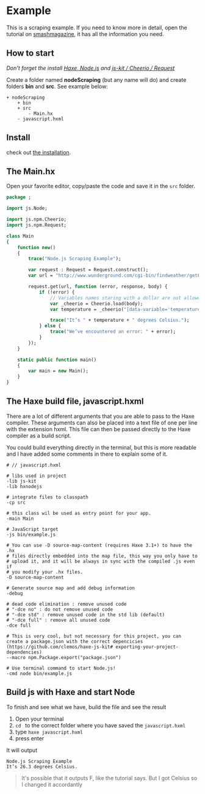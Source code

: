 # Example

This is a scraping example. If you need to know more in detail, open the tutorial on [smashmagazine](http://www.smashingmagazine.com/2015/04/web-scraping-with-nodejs/), it has all the information you need.

## How to start

_Don't forget the install [Haxe, Node.js](../haxenode/download.md) and [js-kit / Cheerio / Request](../haxenode/installation.md)_

Create a folder named **nodeScraping** (but any name will do) and create folders **bin** and **src**.
See example below:

```
+ nodeScraping
	+ bin
	+ src
		- Main.hx
	- javascript.hxml
```

## Install

check out [the installation](installation.md).

## The Main.hx

Open your favorite editor, copy/paste the code and save it in the `src` folder.

```haxe
package ;

import js.Node;

import js.npm.Cheerio;
import js.npm.Request;

class Main
{
	function new()
	{
		trace("Node.js Scraping Example");

		var request : Request = Request.construct();
		var url = "http://www.wunderground.com/cgi-bin/findweather/getForecast?&query=02888";

		request.get(url, function (error, response, body) {
			if (!error) {
				// Variables names staring with a dollar are not allowed, that is why I changed $ into _cheerio
				var _cheerio = Cheerio.load(body);
				var temperature = _cheerio("[data-variable='temperature'] .wx-value").html();

				trace("It’s " + temperature + " degrees Celsius.");
			} else {
				trace("We’ve encountered an error: " + error);
			}
		});
	}

    static public function main()
    {
        var main = new Main();
	}
}

```

## The Haxe build file, javascript.hxml

There are a lot of different arguments that you are able to pass to the Haxe compiler.
These arguments can also be placed into a text file of one per line with the extension hxml. This file can then be passed directly to the Haxe compiler as a build script.

You could build everything directly in the terminal, but this is more readable and I have added some comments in there to explain some of it.

```
# // javascript.hxml

# libs used in project
-lib js-kit
-lib hxnodejs

# integrate files to classpath
-cp src

# this class wil be used as entry point for your app.
-main Main

# JavaScript target
-js bin/example.js

# You can use -D source-map-content (requires Haxe 3.1+) to have the .hx
# files directly embedded into the map file, this way you only have to
# upload it, and it will be always in sync with the compiled .js even if
# you modify your .hx files.
-D source-map-content

# Generate source map and add debug information
-debug

# dead code elimination : remove unused code
# "-dce no" : do not remove unused code
# "-dce std" : remove unused code in the std lib (default)
# "-dce full" : remove all unused code
-dce full

# This is very cool, but not necessary for this project, you can create a package.json with the correct depencicies (https://github.com/clemos/haxe-js-kit# exporting-your-project-dependencies)
--macro npm.Package.export("package.json")

# Use terminal command to start Node.js!
-cmd node bin/example.js
```

## Build js with Haxe and start Node

To finish and see what we have, build the file and see the result

1. Open your terminal
2. `cd ` to the correct folder where you have saved the `javascript.hxml`
3. type `haxe javascript.hxml`
4. press enter

It will output

    Node.js Scraping Example
    It’s 26.3 degrees Celsius.

> It's possible that it outputs F, like the tutorial says.
> But I got Celsius so I changed it accordantly
